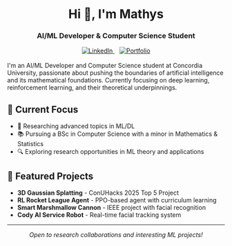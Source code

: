 <h1 align="center">Hi 👋, I'm Mathys</h1>
<h3 align="center">AI/ML Developer & Computer Science Student</h3>

<div align="center">
  <a href="https://linkedin.com/in/mathysloiselle">
    <img src="https://img.shields.io/badge/-LINKEDIN-blue?style=for-the-badge" alt="LinkedIn">
  </a>
  &nbsp;&nbsp;
  <a href="mathysloiselle.work">
    <img src="https://img.shields.io/badge/-PORTFOLIO-2563eb?style=for-the-badge&logoColor=white" alt="Portfolio">
  </a>
</div>
    
<br/>
I'm an AI/ML Developer and Computer Science student at Concordia University, passionate about pushing the boundaries of artificial intelligence and its mathematical foundations. Currently focusing on deep learning, reinforcement learning, and their theoretical underpinnings.

## 🎯 Current Focus

- 🧠 Researching advanced topics in ML/DL
- 📚 Pursuing a BSc in Computer Science with a minor in Mathematics & Statistics
- 🔍 Exploring research opportunities in ML theory and applications

## 🚀 Featured Projects

- **3D Gaussian Splatting** - ConUHacks 2025 Top 5 Project
- **RL Rocket League Agent** - PPO-based agent with curriculum learning
- **Smart Marshmallow Cannon** - IEEE project with facial recognition
- **Cody AI Service Robot** - Real-time facial tracking system

---

<div align="center">
    <i>Open to research collaborations and interesting ML projects!</i>
</div>
